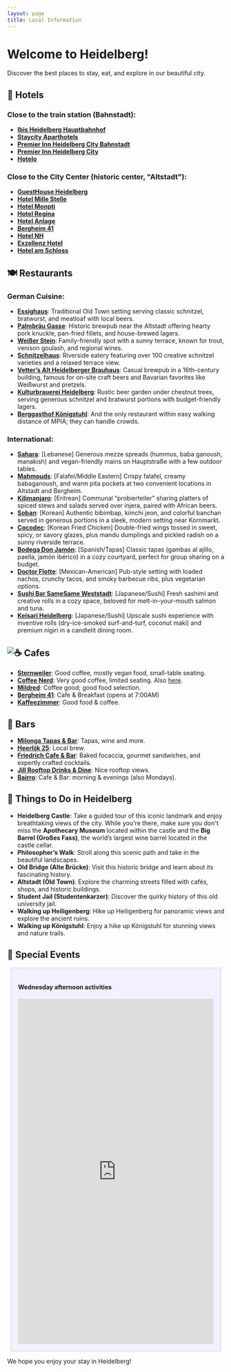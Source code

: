```yaml
---
layout: page
title: Local Information
---
```


# Welcome to Heidelberg!

Discover the best places to stay, eat, and explore in our beautiful city.

## 🏨 Hotels
### Close to the train station (Bahnstadt):
- **[Ibis Heidelberg Hauptbahnhof](https://all.accor.com/hotel/1447/index.en.shtml)**
- **[Staycity Aparthotels](https://www.staycity.com/heidelberg/heidelberg)**
- **[Premier Inn Heidelberg City Bahnstadt](https://www.premierinn.com/gb/en/home.html)**
- **[Premier Inn Heidelberg City](https://www.premierinn.com/gb/en/home.html)**
- **[Hotelo](https://hotelo-heidelberg.de/en/)**

### Close to the City Center (historic center, "Altstadt"):
- **[GuestHouse Heidelberg](http://www.guesthouse-hd.de/ghouse/website.nsf/index.html?openpage&L=2)**
- **[Hotel Mille Stelle](https://www.millestelle.de/en/home/)**
- **[Hotel Monpti](https://www.hotel-monpti.de/en/)**
- **[Hotel Regina](http://www.hotel-regina.de/index.php?page=start)**
- **[Hotel Anlage](https://hotel-anlage.de/?lang=en)**
- **[Bergheim 41](https://www.bergheim41.de/en/)**
- **[Hotel NH](https://www.nh-hotels.com/en/hotel/nh-collection-heidelberg)**
- **[Exzellenz Hotel](https://the-heidelberg.de/en/)**
- **[Hotel am Schloss](https://www.hotels-in-heidelberg.de/en/)**

## 🍽️ Restaurants
### German Cuisine:
- **[Essighaus](https://essighaus.de)**: Traditional Old Town setting serving classic schnitzel, bratwurst, and meatloaf with local beers.
- **[Palmbräu Gasse](https://palmbraeugasse.de)**: Historic brewpub near the Altstadt offering hearty pork knuckle, pan-fried fillets, and house-brewed lagers.
- **[Weißer Stein](https://www.weisser-stein.de)**: Family-friendly spot with a sunny terrace, known for trout, venison goulash, and regional wines.
- **[Schnitzelhaus](https://schnitzelhaus-alte-mnz.restaurants-world.com)**: Riverside eatery featuring over 100 creative schnitzel varieties and a relaxed terrace view.
- **[Vetter’s Alt Heidelberger Brauhaus](https://www.brauhaus-vetter.de/en)**: Casual brewpub in a 16th-century building, famous for on-site craft beers and Bavarian favorites like Weißwurst and pretzels.
- **[Kulturbrauerei Heidelberg](https://www.heidelberger-kulturbrauerei.de/)**: Rustic beer garden under chestnut trees, serving generous schnitzel and bratwurst portions with budget-friendly lagers.
- **[Berggasthof Königstuhl](https://maps.app.goo.gl/56pKiiKZFDpdjQjU9)**: And the only restaurant within easy walking distance of MPIA; they can handle crowds.

### International:
- **[Sahara](https://www.sahara-heidelberg.de)**: [Lebanese] Generous mezze spreads (hummus, baba ganoush, manakish) and vegan-friendly mains on Hauptstraße with a few outdoor tables.
- **[Mahmouds](https://mahmouds.de/en/home-en/)**: [Falafel/Middle Eastern] Crispy falafel, creamy babaganoush, and warm pita pockets at two convenient locations in Altstadt and Bergheim.
- **[Kilimanjaro](https://kilimanjaro-heidelberg.com)**: [Eritrean] Communal “probierteller” sharing platters of spiced stews and salads served over injera, paired with African beers.
- **[Soban](https://soban-heidelberg.com)**: [Korean] Authentic bibimbap, kimchi jeon, and colorful banchan served in generous portions in a sleek, modern setting near Kornmarkt.
- **[Cocodec](https://cocodec-heidelberg.com)**: [Korean Fried Chicken] Double-fried wings tossed in sweet, spicy, or savory glazes, plus mandu dumplings and pickled radish on a sunny riverside terrace.
- **[Bodega Don Jamón](https://www.bodega-heidelberg.de/)**: [Spanish/Tapas] Classic tapas (gambas al ajillo, paella, jamón ibérico) in a cozy courtyard, perfect for group sharing on a budget.
- **[Doctor Flotte](https://www.tripadvisor.com/Restaurant_Review-g187286-d23737581-Reviews-Doctor_Flotte-Heidelberg_Baden_Wurttemberg.html)**: [Mexican-American] Pub-style setting with loaded nachos, crunchy tacos, and smoky barbecue ribs, plus vegetarian options.
- **[Sushi Bar SameSame Weststadt](http://www.sushiheidelberg.de/)**: [Japanese/Sushi] Fresh sashimi and creative rolls in a cozy space, beloved for melt-in-your-mouth salmon and tuna.
- **[Keisari Heidelberg](https://www.keisari.de/heidelberg)**: [Japanese/Sushi] Upscale sushi experience with inventive rolls (dry-ice-smoked surf-and-turf, coconut maki) and premium nigiri in a candlelit dining room.

## ![:coffee:](https://a.slack-edge.com/production-standard-emoji-assets/14.0/apple-medium/2615.png) Cafes

- **[Sternweiler](https://maps.app.goo.gl/UpAsfvgsGDq8YFMj6)**: Good coffee, mostly vegan food, small-table seating.
- **[Coffee Nerd](https://maps.app.goo.gl/ZzVtsZpsjaiVpNgz9)**: Very good coffee, limited seating. Also [here](https://maps.app.goo.gl/vczveFP8KjuVWdYb9).
- **[Mildred](https://g.co/kgs/sU9Px9s)**: Coffee good; good food selection.
- **[Bergheim 41](https://maps.app.goo.gl/bqa3PzAsNUX9LBNPA)**: Cafe & Breakfast (opens at 7:00AM)
- **[Kaffeezimmer](https://g.co/kgs/s1Y957Q)**: Good food & coffee.

## 🍹 Bars

- **[Milonga Tapas & Bar](https://maps.app.goo.gl/6QtmP6wTYhcsfwyi6)**: Tapas, wine and more.
- **[Heerlijk 25](https://maps.app.goo.gl/eRjKxkXY8mbVJk649)**: Local brew.
- **[Friedrich Cafe & Bar](https://maps.app.goo.gl/6FBqp31wHQDvcc5H7)**: Baked focaccia, gourmet sandwiches, and expertly crafted cocktails.
- **[Jill Rooftop Drinks & Dine](https://maps.app.goo.gl/xQg5x5BqhaDm9Ss49)**: Nice rooftop views.
- **[Bairro](https://maps.app.goo.gl/DnxGprAhVzFcbSy68)**: Cafe & Bar: morning & evenings (also Mondays).

<!--
- **[Restaurant A](#)**: Enjoy gourmet dining with a menu that changes seasonally.
- **[Restaurant B](#)**: A local favorite for traditional German cuisine.
- **[Restaurant C](#)**: Perfect for a casual meal with friends and family.
-->

## 🌟 Things to Do in Heidelberg
- **Heidelberg Castle**: Take a guided tour of this iconic landmark and enjoy breathtaking views of the city. While you're there, make sure you don't miss the **Apothecary Museum** located within the castle and the **Big Barrel (Großes Fass)**, the world’s largest wine barrel located in the castle cellar.
- **Philosopher’s Walk**: Stroll along this scenic path and take in the beautiful landscapes.
- **Old Bridge (Alte Brücke)**: Visit this historic bridge and learn about its fascinating history.
- **Altstadt (Old Town)**: Explore the charming streets filled with cafés, shops, and historic buildings.
- **Student Jail (Studentenkarzer)**: Discover the quirky history of this old university jail.
- **Walking up Heiligenberg**: Hike up Heiligenberg for panoramic views and explore the ancient ruins.
- **Walking up Königstuhl**: Enjoy a hike up Königstuhl for stunning views and nature trails.


## 🎉 Special Events

  <div class="mt-4 alert alert-info text-center" role="alert"
        style="max-width: none;
                width: 90%;
                margin: 0 auto;
                overflow-x: auto;
                background-color: #f3f0ff; 
                border: 1px solid #d6c1ff;
                padding: 1rem;">
    <h4 class="alert-heading">Wednesday afternoon activities</h4>
    <iframe src="https://docs.google.com/document/d/e/2PACX-1vRp9PuXs6e54_y-cCGoBzv7_K7RQKiFn1SFzhzJuO2o5R2zVc9U_KBkH0hfLUY1MsIZbDhPMA7IPFBK/pub?embedded=true"
      style="width: 100%; height: 800px; border: none;"
    ></iframe>
  </div>

We hope you enjoy your stay in Heidelberg!